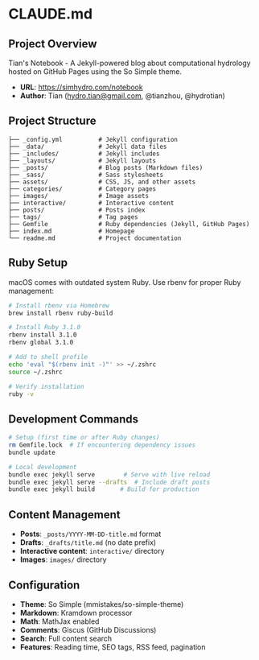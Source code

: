 # CLAUDE.md

## Project Overview

Tian's Notebook - A Jekyll-powered blog about computational hydrology hosted on GitHub Pages using the So Simple theme.

- **URL**: https://simhydro.com/notebook
- **Author**: Tian (hydro.tian@gmail.com, @tianzhou, @hydrotian)

## Project Structure

```
├── _config.yml          # Jekyll configuration
├── _data/               # Jekyll data files
├── _includes/           # Jekyll includes
├── _layouts/            # Jekyll layouts
├── _posts/              # Blog posts (Markdown files)
├── _sass/               # Sass stylesheets
├── assets/              # CSS, JS, and other assets
├── categories/          # Category pages
├── images/              # Image assets
├── interactive/         # Interactive content
├── posts/               # Posts index
├── tags/                # Tag pages
├── Gemfile              # Ruby dependencies (Jekyll, GitHub Pages)
├── index.md             # Homepage
└── readme.md            # Project documentation
```

## Ruby Setup

macOS comes with outdated system Ruby. Use rbenv for proper Ruby management:

```bash
# Install rbenv via Homebrew
brew install rbenv ruby-build

# Install Ruby 3.1.0
rbenv install 3.1.0
rbenv global 3.1.0

# Add to shell profile
echo 'eval "$(rbenv init -)"' >> ~/.zshrc
source ~/.zshrc

# Verify installation
ruby -v
```

## Development Commands

```bash
# Setup (first time or after Ruby changes)
rm Gemfile.lock  # If encountering dependency issues
bundle update

# Local development
bundle exec jekyll serve        # Serve with live reload
bundle exec jekyll serve --drafts  # Include draft posts
bundle exec jekyll build       # Build for production
```

## Content Management

- **Posts**: `_posts/YYYY-MM-DD-title.md` format
- **Drafts**: `_drafts/title.md` (no date prefix)
- **Interactive content**: `interactive/` directory
- **Images**: `images/` directory

## Configuration

- **Theme**: So Simple (mmistakes/so-simple-theme)
- **Markdown**: Kramdown processor
- **Math**: MathJax enabled
- **Comments**: Giscus (GitHub Discussions)
- **Search**: Full content search
- **Features**: Reading time, SEO tags, RSS feed, pagination
